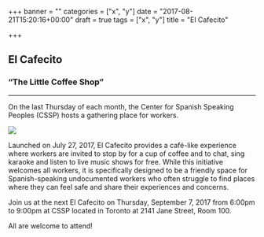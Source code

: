 +++
banner = ""
categories = ["x", "y"]
date = "2017-08-21T15:20:16+00:00"
draft = true
tags = ["x", "y"]
title = "El Cafecito"

+++


## El Cafecito

### “The Little Coffee Shop”

<hr>

On the last Thursday of each month, the Center for Spanish Speaking Peoples (CSSP) hosts a gathering place for workers.

![](img/banners/Cafecito-web.jpg)

Launched on July 27, 2017, El Cafecito provides a café-like experience where workers are invited to stop by for a cup of coffee and to chat, sing karaoke and listen to live music shows for free. While this initiative welcomes all workers, it is specifically designed to be a friendly space for Spanish-speaking undocumented workers who often struggle to find places where they can feel safe and share their experiences and concerns.

Join us at the next El Cafecito on Thursday, September 7, 2017 from 6:00pm to 9:00pm at  CSSP located in Toronto at 2141 Jane Street, Room 100.

All are welcome to attend!

